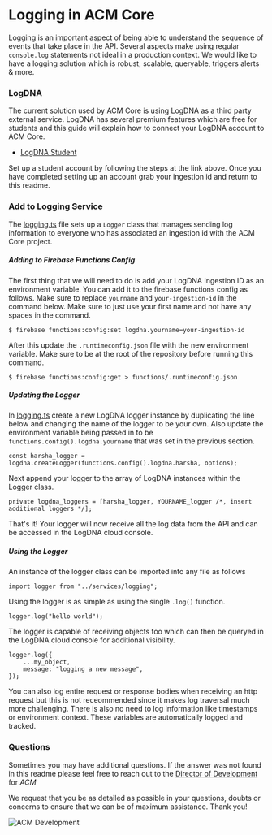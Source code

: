 # Logging in ACM Core

Logging is an important aspect of being able to understand the sequence of events that take place in the API. Several aspects make using regular `console.log` statements not ideal in a production context. We would like to have a logging solution which is robust, scalable, queryable, triggers alerts & more. 

### LogDNA

The current solution used by ACM Core is using LogDNA as a third party external service. LogDNA has several premium features which are free for students and this guide will explain how to connect your LogDNA account to ACM Core. 

 - [LogDNA Student](https://www.logdna.com/github-students)

Set up a student account by following the steps at the link above. Once you have completed setting up an account grab your ingestion id and return to this readme.

### Add to Logging Service

The [logging.ts](./logging.ts) file sets up a `Logger` class that manages sending log information to everyone who has associated an ingestion id with the ACM Core project.

##### Adding to Firebase Functions Config

 The first thing that we will need to do is add your LogDNA Ingestion ID as an environment variable. You can add it to the firebase functions config as follows. Make sure to replace `yourname` and `your-ingestion-id` in the command below. Make sure to just use your first name and not have any spaces in the command.

```
$ firebase functions:config:set logdna.yourname=your-ingestion-id
```

After this update the `.runtimeconfig.json` file with the new environment variable. Make sure to be at the root of the repository before running this command.

```
$ firebase functions:config:get > functions/.runtimeconfig.json
```

##### Updating the Logger

In [logging.ts](./logging.ts) create a new LogDNA logger instance by duplicating the line below and changing the name of the logger to be your own. Also update the environment variable being passed in to be `functions.config().logdna.yourname` that was set in the previous section.

```
const harsha_logger = logdna.createLogger(functions.config().logdna.harsha, options);
```

Next append your logger to the array of LogDNA instances within the Logger class. 

```
private logdna_loggers = [harsha_logger, YOURNAME_logger /*, insert additional loggers */];
```

That's it! Your logger will now receive all the log data from the API and can be accessed in the LogDNA cloud console.

##### Using the Logger

An instance of the logger class can be imported into any file as follows

```
import logger from "../services/logging";
```

Using the logger is as simple as using the single `.log()` function.

```
logger.log("hello world");
```

The logger is capable of receiving objects too which can then be queryed in the LogDNA cloud console for additional visibility.

```
logger.log({
    ...my_object,
    message: "logging a new message",
});
```

You can also log entire request or response bodies when receiving an http request but this is not receommended since it makes log traversal much more challenging. There is also no need to log information like timestamps or environment context. These variables are automatically logged and tracked.

### Questions

Sometimes you may have additional questions. If the answer was not found in this readme please feel free to reach out to the [Director of Development](mailto:development@acmutd.co) for _ACM_

We request that you be as detailed as possible in your questions, doubts or concerns to ensure that we can be of maximum assistance. Thank you!

![ACM Development](https://www.acmutd.co/brand/Development/Banners/light_dark_background.png)
